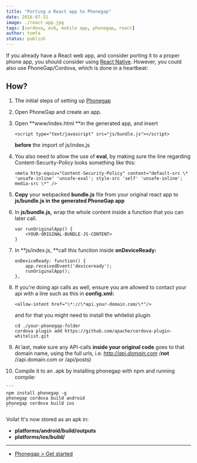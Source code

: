 ```yaml
---
title: "Porting a React app to Phonegap"
date: 2016-07-31
image: ./react-app.jpg
tags: [cordova, es6, mobile app, phonegap, react]
author: tomfa
status: publish
---
```


If you already have a React web app, and consider porting it to a proper phone app, you should consider using [React Native](https://facebook.github.io/react-native/). However, you could also use PhoneGap/Cordova, which is done in a heartbeat:

How?
----

1.  The initial steps of setting up [Phonegap](http://phonegap.com/getstarted/)
2.  Open PhoneGap and create an app.
3.  Open **www/index.html **in the generated app, and insert
    
    ```
    <script type="text/javascript" src="js/bundle.js"></script>
    ```
    
    **before** the import of js/index.js
4.  You also need to allow the use of **eval**, by making sure the line regarding Content-Security-Policy looks something like this:
    
    ```
    <meta http-equiv="Content-Security-Policy" content="default-src \* 'unsafe-inline' 'unsafe-eval'; style-src 'self' 'unsafe-inline'; media-src \*" />
    ```
    
5.  **Copy** your webpacked **bundle.js** file from your original react app to **js/bundle.js in** ****the generated PhoneGap app****
6.  In **js/bundle.js,** wrap the whole content inside a function that you can later call.
    
    ```
    var runOriginalApp() {
        <YOUR-ORIGINAL-BUNDLE-JS-CONTENT>
    }
    ```
    
7.  In **js/index.js, **call this function inside **onDeviceReady:**
    
    ```
    onDeviceReady: function() {
        app.receivedEvent('deviceready');
        runOriginalApp();
    },
    
    ```
    
8.  If you're doing api calls as well, ensure you are allowed to contact your api with a line such as this in **config.xml:**
    
    ```
    <allow-intent href="\*://\*api.your-domain.com/\*"/>
    ```
    
    and for that you might need to install the whitelist plugin
    
    ```
    cd ./your-phonegap-folder
    cordova plugin add https://github.com/apache/cordova-plugin-whitelist.git
    ```
    
9.  At last, make sure any API-calls **inside your original code** goes to that domain name, using the full urls, i.e. _http://api.domain.com (_**not** //api.domain.com or /api/posts)
10.  Compile it to an .apk by installing phonegap with npm and running compile:
    
    ```
    npm install phonegap -g 
    phonegap cordova build android
    phonegap cordova build ios
    ```
    

Voila! It's now stored as an apk in:

*   **platforms/android/build/outputs**
*   **platforms/ios/build/**

* * *

*   [Phonegap > Get started](http://phonegap.com/getstarted/)
